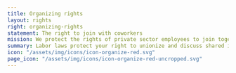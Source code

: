 ```yaml
---
title: Organizing rights
layout: rights
right: organizing-rights
statement: The right to join with coworkers
mission: We protect the rights of private sector employees to join together, with or without a union, to improve their wages and working conditions.
summary: Labor laws protect your right to unionize and discuss shared interests with your coworkers, including wages and working conditions.
icon: "/assets/img/icons/icon-organize-red.svg"
page_icon: "/assets/img/icons/icon-organize-red-uncropped.svg"
---
```

